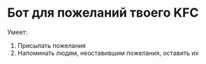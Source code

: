 # Бот для пожеланий твоего KFC
Умеет:
1. Присылать пожелания
2. Напоминать людям, неоставившим пожелания, оставить их
